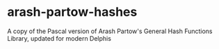 # arash-partow-hashes
A copy of the Pascal version of Arash Partow's General Hash Functions Library, updated for modern Delphis
